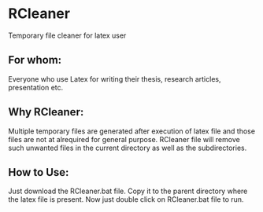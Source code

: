 # RCleaner
Temporary file cleaner for latex user

For whom: 
----------
  Everyone who use Latex for writing their thesis, research articles, presentation etc.


Why RCleaner:
--------------
  Multiple temporary files are generated after execution of latex file and those files are not at alrequired for general purpose. RCleaner file will remove such unwanted files in the current directory as well as the subdirectories.
  
  
How to Use:
------------
  Just download the RCleaner.bat file. Copy it to the parent directory where the latex file is present. Now just double click on RCleaner.bat file to run.
  
  
